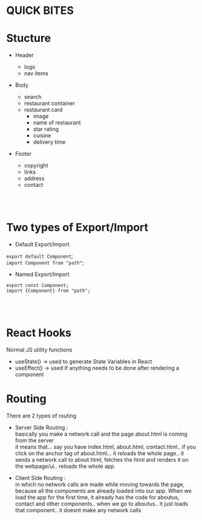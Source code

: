 # QUICK BITES


# Stucture
* Header
    - logo 
    - nav items 

* Body 
    - search 
    - restaurant container 
    - restaurant card 
        - image 
        - name of restaurant 
        - star rating
        - cuisine
        - delivery time

* Footer 
    - copyright 
    - links 
    - address 
    - contact



<br><br>


# Two types of Export/Import


- Default Export/Import

`export default Component`; <br> 
`import Component from "path"`; 


- Named Export/Import

`export const Component;` <br>
`import {Component} from "path";`


<br><br>


# React Hooks

Normal JS utility functions
 - useState() -> used to generate State Variables in React
 - useEffect() -> used if anything needs to be done after rendering a component




# Routing
    
There are 2 types of routing

 - Server Side Routing : <br>
        basically you make a network call and the page about.html is coming from the server    
        it means that… say you have index.html, about.html, contact.html.. if you click on the anchor tag of about.html… it reloads the whole page.. it sends a network call to about.html, fetches the html and renders it on the webpage/ui.. reloads the whole app
 
 - Client Side Routing : <br>
        in which no network calls are made while moving towards the page, because all the components are already loaded into our app. When we load the app for the first time, it already has the code for aboutus, contact and other components.. when we go to aboutus.. it just loads that component.. it doesnt make any network calls

        

